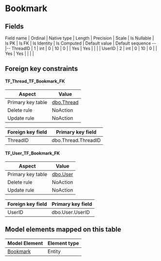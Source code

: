 ﻿Bookmark
============

## Fields

Field name | Ordinal | Native type | Length | Precision | Scale | Is Nullable | Is PK | Is FK | Is Identity | Is Computed  | Default value | Default sequence
--|--
ThreadID | 1 | int | 0 | 10 | 0 |  | Yes | Yes |  |  |  | 
UserID | 2 | int | 0 | 10 | 0 |  | Yes | Yes |  |  |  | 

## Foreign key constraints

#### TF_Thread_TF_Bookmark_FK

Aspect | Value
--|--
Primary key table | [dbo.Thread](../dbo/Thread.htm)
Delete rule | NoAction
Update rule | NoAction 

Foreign key field | Primary key field
--|--
ThreadID | dbo.Thread.ThreadID

#### TF_User_TF_Bookmark_FK

Aspect | Value
--|--
Primary key table | [dbo.User](../dbo/User.htm)
Delete rule | NoAction
Update rule | NoAction 

Foreign key field | Primary key field
--|--
UserID | dbo.User.UserID

## Model elements mapped on this table

Model Element | Element type
--|--
[Bookmark](../../../EntityModel/_DefaultGroup/Entities/Bookmark.htm) | Entity

